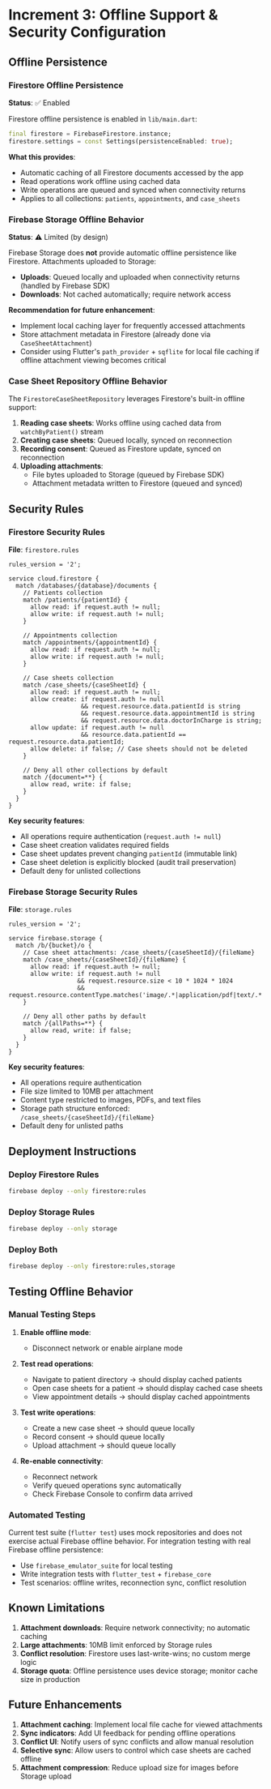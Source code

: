 # Increment 3: Offline Support & Security Configuration

## Offline Persistence

### Firestore Offline Persistence
**Status**: ✅ Enabled

Firestore offline persistence is enabled in `lib/main.dart`:

```dart
final firestore = FirebaseFirestore.instance;
firestore.settings = const Settings(persistenceEnabled: true);
```

**What this provides**:
- Automatic caching of all Firestore documents accessed by the app
- Read operations work offline using cached data
- Write operations are queued and synced when connectivity returns
- Applies to all collections: `patients`, `appointments`, and `case_sheets`

### Firebase Storage Offline Behavior
**Status**: ⚠️ Limited (by design)

Firebase Storage does **not** provide automatic offline persistence like Firestore. Attachments uploaded to Storage:
- **Uploads**: Queued locally and uploaded when connectivity returns (handled by Firebase SDK)
- **Downloads**: Not cached automatically; require network access

**Recommendation for future enhancement**:
- Implement local caching layer for frequently accessed attachments
- Store attachment metadata in Firestore (already done via `CaseSheetAttachment`)
- Consider using Flutter's `path_provider` + `sqflite` for local file caching if offline attachment viewing becomes critical

### Case Sheet Repository Offline Behavior
The `FirestoreCaseSheetRepository` leverages Firestore's built-in offline support:

1. **Reading case sheets**: Works offline using cached data from `watchByPatient()` stream
2. **Creating case sheets**: Queued locally, synced on reconnection
3. **Recording consent**: Queued as Firestore update, synced on reconnection
4. **Uploading attachments**: 
   - File bytes uploaded to Storage (queued by Firebase SDK)
   - Attachment metadata written to Firestore (queued and synced)

## Security Rules

### Firestore Security Rules
**File**: `firestore.rules`

```firestore
rules_version = '2';

service cloud.firestore {
  match /databases/{database}/documents {
    // Patients collection
    match /patients/{patientId} {
      allow read: if request.auth != null;
      allow write: if request.auth != null;
    }

    // Appointments collection
    match /appointments/{appointmentId} {
      allow read: if request.auth != null;
      allow write: if request.auth != null;
    }

    // Case sheets collection
    match /case_sheets/{caseSheetId} {
      allow read: if request.auth != null;
      allow create: if request.auth != null
                    && request.resource.data.patientId is string
                    && request.resource.data.appointmentId is string
                    && request.resource.data.doctorInCharge is string;
      allow update: if request.auth != null
                    && resource.data.patientId == request.resource.data.patientId;
      allow delete: if false; // Case sheets should not be deleted
    }

    // Deny all other collections by default
    match /{document=**} {
      allow read, write: if false;
    }
  }
}
```

**Key security features**:
- All operations require authentication (`request.auth != null`)
- Case sheet creation validates required fields
- Case sheet updates prevent changing `patientId` (immutable link)
- Case sheet deletion is explicitly blocked (audit trail preservation)
- Default deny for unlisted collections

### Firebase Storage Security Rules
**File**: `storage.rules`

```storage
rules_version = '2';

service firebase.storage {
  match /b/{bucket}/o {
    // Case sheet attachments: /case_sheets/{caseSheetId}/{fileName}
    match /case_sheets/{caseSheetId}/{fileName} {
      allow read: if request.auth != null;
      allow write: if request.auth != null
                   && request.resource.size < 10 * 1024 * 1024
                   && request.resource.contentType.matches('image/.*|application/pdf|text/.*');
    }
    
    // Deny all other paths by default
    match /{allPaths=**} {
      allow read, write: if false;
    }
  }
}
```

**Key security features**:
- All operations require authentication
- File size limited to 10MB per attachment
- Content type restricted to images, PDFs, and text files
- Storage path structure enforced: `/case_sheets/{caseSheetId}/{fileName}`
- Default deny for unlisted paths

## Deployment Instructions

### Deploy Firestore Rules
```bash
firebase deploy --only firestore:rules
```

### Deploy Storage Rules
```bash
firebase deploy --only storage
```

### Deploy Both
```bash
firebase deploy --only firestore:rules,storage
```

## Testing Offline Behavior

### Manual Testing Steps
1. **Enable offline mode**:
   - Disconnect network or enable airplane mode
   
2. **Test read operations**:
   - Navigate to patient directory → should display cached patients
   - Open case sheets for a patient → should display cached case sheets
   - View appointment details → should display cached appointments

3. **Test write operations**:
   - Create a new case sheet → should queue locally
   - Record consent → should queue locally
   - Upload attachment → should queue locally
   
4. **Re-enable connectivity**:
   - Reconnect network
   - Verify queued operations sync automatically
   - Check Firebase Console to confirm data arrived

### Automated Testing
Current test suite (`flutter test`) uses mock repositories and does not exercise actual Firebase offline behavior. For integration testing with real Firebase offline persistence:
- Use `firebase_emulator_suite` for local testing
- Write integration tests with `flutter_test` + `firebase_core`
- Test scenarios: offline writes, reconnection sync, conflict resolution

## Known Limitations

1. **Attachment downloads**: Require network connectivity; no automatic caching
2. **Large attachments**: 10MB limit enforced by Storage rules
3. **Conflict resolution**: Firestore uses last-write-wins; no custom merge logic
4. **Storage quota**: Offline persistence uses device storage; monitor cache size in production

## Future Enhancements

1. **Attachment caching**: Implement local file cache for viewed attachments
2. **Sync indicators**: Add UI feedback for pending offline operations
3. **Conflict UI**: Notify users of sync conflicts and allow manual resolution
4. **Selective sync**: Allow users to control which case sheets are cached offline
5. **Attachment compression**: Reduce upload size for images before Storage upload
